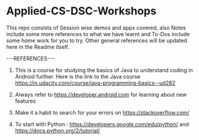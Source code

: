 # Applied-CS-DSC-Workshops
This repo consists of Session wise demos and apps covered, also Notes include some more references to what we have learnt and To-Dos include some home work for  you to try. Other general references will be updated here in the Readme itself.


---REFERENCES---

1) This is a  course for studying the basics of Java to understand coding in Android further.
Here is the link to the Java course
https://in.udacity.com/course/java-programming-basics--ud282

2) Always refer to https://developer.android.com for learning about new features

3) Make it a habit to search for your errors on https://stackoverflow.com/

4) To start with Python : https://developers.google.com/edu/python/  and   https://docs.python.org/2/tutorial/


